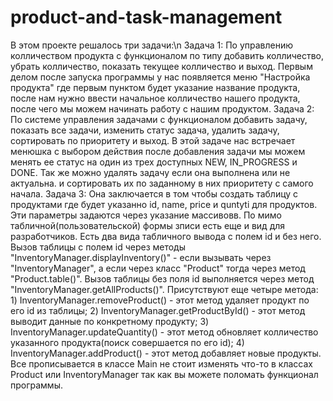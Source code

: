 # product-and-task-management
В этом проекте решалось три задачи:\n
Задача 1:
  По управлению колличеством продукта с функционалом по типу добавить колличество, убрать колличество, показать текущее колличество и выход. Первым делом после запуска программы у нас появляется меню "Настройка продукта" где первым пунктом будет указание название продукта, после нам нужно ввести начальное колличество нашего продукта, после чего мы можем начинать работу с нашим продуктом.
Задача 2:
  По системе управления задачами с функционалом добавить задачу, показать все задачи, изменить статус задача, удалить задачу, сортировать по приоритету и выход. В этой задаче нас встречает менюшка с выбором действия после добавления задачи мы можем менять ее статус на один из трех доступных NEW, IN_PROGRESS и DONE. Так же можно удалять задачу если она выполнена или не актуальна. и сортировать их по заданному в них приоритету с самого начала.
Задача 3:
  Она заключается в том чтобы создать таблицу с продуктами где будет указанно id, name, price и quntyti для продуктов. Эти параметры задаются через указание массивовв. По мимо табличной(пользовательской) формы зписи есть еще и вид для разработчиков. Есть два вида табличного вывода с полем id и без него. 
  Вызов таблицы с полем id через методы "InventoryManager.displayInventory()" - если вызывать через "InventoryManager", а если через класс "Product" тогда через метод "Product.table()".
  Вызов таблицы без поля id выполняется через метод "InventoryManager.getAllProducts()".
  Присутствуют еще четыре метода:
    1) InventoryManager.removeProduct() - этот метод удаляет продукт по его id из таблицы;
    2) InventoryManager.getProductById() - этот метод выводит данные по конкретному продукту;
    3) InventoryManager.updateQuantity() - этот метод обновляет колличество указанного продукта(поиск совершается по его id);
    4) InventoryManager.addProduct() - этот метод добавляет новые продукты.
  Все прописывается в классе Main не стоит изменять что-то в классах Product или InventoryManager так как вы можете поломать функционал программы.
